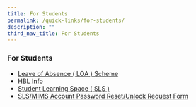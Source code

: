 ```yaml
---
title: For Students
permalink: /quick-links/for-students/
description: ""
third_nav_title: For Students
---
```

### **For Students**
*   [Leave of Absence ( LOA ) Scheme](https://staging.d3fekdgm769s09.amplifyapp.com/quick-links/for-students/loa/)
*   [HBL Info](https://staging.d3fekdgm769s09.amplifyapp.com/quick-links/for-students/hbl-info/)
*   [Student Learning Space ( SLS )](https://staging.d3fekdgm769s09.amplifyapp.com/quick-links/for-students/sls/)
*   [SLS/MIMS Account Password Reset/Unlock Request Form](https://form.gov.sg/63eae3e7b1cf7500115180a2)